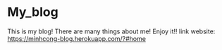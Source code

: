 # My_blog
This is my blog! There are many things about me! Enjoy it!!
link website: https://minhcong-blog.herokuapp.com/?#home
